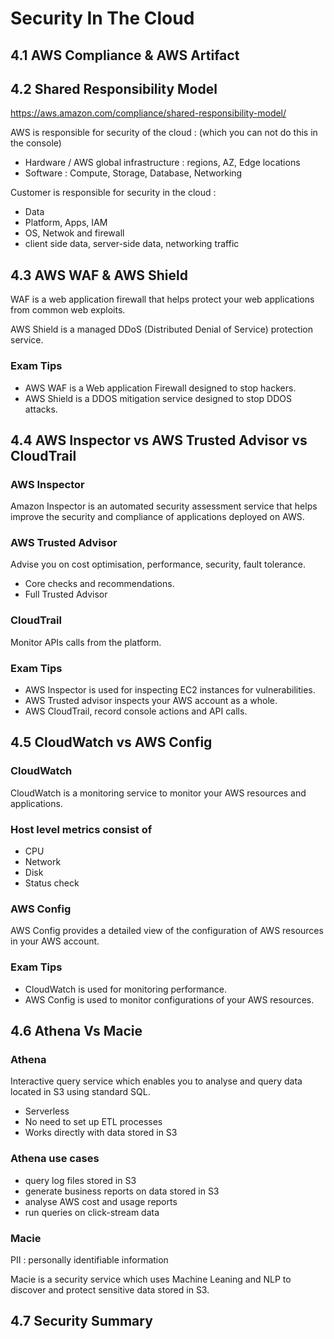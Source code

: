 # Security In The Cloud

## 4.1 AWS Compliance & AWS Artifact

## 4.2 Shared Responsibility Model
https://aws.amazon.com/compliance/shared-responsibility-model/

AWS is responsible for security of the cloud : (which you can not do this in the console)
- Hardware / AWS global infrastructure : regions, AZ, Edge locations
- Software : Compute, Storage, Database, Networking

Customer is responsible for security in the cloud : 
- Data
- Platform, Apps, IAM
- OS, Netwok and firewall
- client side data, server-side data, networking traffic

## 4.3 AWS WAF & AWS Shield
WAF is a web application firewall that helps protect your web applications from common web exploits.

AWS Shield is a managed DDoS (Distributed Denial of Service) protection service.

### Exam Tips
- AWS WAF is a Web application Firewall designed to stop hackers.
- AWS Shield is a DDOS mitigation service designed to stop DDOS attacks.

## 4.4 AWS Inspector vs AWS Trusted Advisor vs CloudTrail
### AWS Inspector
Amazon Inspector is an automated security assessment service that helps improve the security and compliance of applications deployed on AWS.

### AWS Trusted Advisor
Advise you on cost optimisation, performance, security, fault tolerance.
- Core checks and recommendations.
- Full Trusted Advisor

### CloudTrail
Monitor APIs calls from the platform.

### Exam Tips
- AWS Inspector is used for inspecting EC2 instances for vulnerabilities.
- AWS Trusted advisor inspects your AWS account as a whole.
- AWS CloudTrail, record console actions and API calls.

## 4.5 CloudWatch vs AWS Config
### CloudWatch
CloudWatch is a monitoring service to monitor your AWS resources and applications.

### Host level metrics consist of
- CPU
- Network
- Disk
- Status check

### AWS Config
AWS Config provides a detailed view of the configuration of AWS resources in your AWS account.

### Exam Tips
- CloudWatch is used for monitoring performance.
- AWS Config is used to monitor configurations of your AWS resources.

## 4.6 Athena Vs Macie
### Athena
Interactive query service which enables you to analyse and query data located in S3 using standard SQL.
- Serverless
- No need to set up ETL processes
- Works directly with data stored in S3

### Athena use cases
- query log files stored in S3
- generate business reports on data stored in S3
- analyse AWS cost and usage reports
- run queries on click-stream data

### Macie
PII : personally identifiable information

Macie is a security service which uses Machine Leaning and NLP to discover and protect sensitive data stored in S3.

## 4.7 Security Summary
